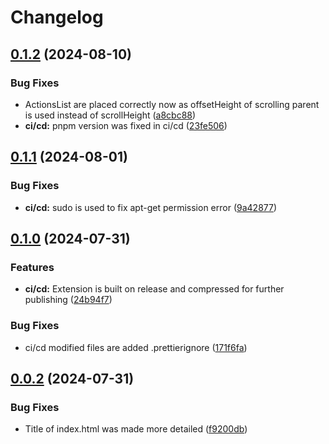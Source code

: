 # Changelog

## [0.1.2](https://github.com/websavva/home-dash/compare/home-dash-v0.1.1...home-dash-v0.1.2) (2024-08-10)


### Bug Fixes

* ActionsList are placed correctly now as offsetHeight of scrolling parent is used instead of scrollHeight ([a8cbc88](https://github.com/websavva/home-dash/commit/a8cbc88fc8ee7c342524a6993a4a164ec51d8c75))
* **ci/cd:** pnpm version was fixed in ci/cd ([23fe506](https://github.com/websavva/home-dash/commit/23fe506a6e7a95ddc42829233e4d354c01fa594c))

## [0.1.1](https://github.com/websavva/home-dash/compare/home-dash-v0.1.0...home-dash-v0.1.1) (2024-08-01)


### Bug Fixes

* **ci/cd:** sudo is used to fix apt-get permission error ([9a42877](https://github.com/websavva/home-dash/commit/9a42877c0f22cc79c10a2e0503c6b0ebfef3fe61))

## [0.1.0](https://github.com/websavva/home-dash/compare/home-dash-v0.0.2...home-dash-v0.1.0) (2024-07-31)


### Features

* **ci/cd:** Extension is built on release and compressed for further publishing ([24b94f7](https://github.com/websavva/home-dash/commit/24b94f719308504149759f34330bba67f36a5752))


### Bug Fixes

* ci/cd modified files are added .prettierignore ([171f6fa](https://github.com/websavva/home-dash/commit/171f6faad04c531d1f20985fcdbad1b785d59be5))

## [0.0.2](https://github.com/websavva/home-dash/compare/home-dash-v0.0.1...home-dash-v0.0.2) (2024-07-31)


### Bug Fixes

* Title of index.html was made more detailed ([f9200db](https://github.com/websavva/home-dash/commit/f9200dbc4e3eb1cf1aa1f7ee8abdf2d34e54a3ca))
